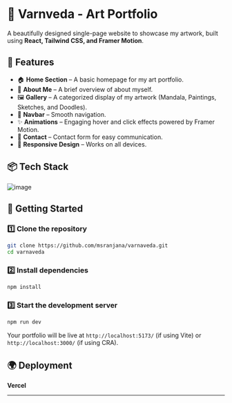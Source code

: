 
# 🎨 Varnveda - Art Portfolio

A beautifully designed single-page website to showcase my artwork, built using **React, Tailwind CSS, and Framer Motion**.

## 🌟 Features
- 🏠 **Home Section** – A basic homepage for my art portfolio.
- 👤 **About Me** – A brief overview of about myself.
- 🖼️ **Gallery** – A categorized display of my artwork (Mandala, Paintings, Sketches, and Doodles).
- 🔗 **Navbar** – Smooth navigation.
- ✨ **Animations** – Engaging hover and click effects powered by Framer Motion.
- 📩 **Contact** – Contact form for easy communication.
- 🚀 **Responsive Design** – Works on all devices.

## 📦 Tech Stack
<!-- - **Frontend:** React.js
- **Styling:** Tailwind CSS
- **Animations:** Framer Motion -->
![image](https://github.com/user-attachments/assets/2b56646d-4a49-4e20-8472-9370186f424d)


## 🚀 Getting Started
### 1️⃣ Clone the repository
```sh
git clone https://github.com/msranjana/varnaveda.git
cd varnaveda
```

### 2️⃣ Install dependencies
```sh
npm install
```

### 3️⃣ Start the development server
```sh
npm run dev
```
Your portfolio will be live at `http://localhost:5173/` (if using Vite) or `http://localhost:3000/` (if using CRA).


## 🌍 Deployment
 **Vercel** 
 

---



